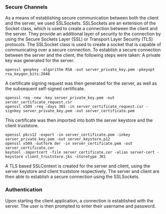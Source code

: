 ### Secure Channels

As a means of establishing secure communication between both the client and the server, we used SSLSockets. 
SSLSockets are an extension of the Socket class, which is used to create a connection between the client and the server.
They provide an additional layer of security to the connection by using the Secure Sockets Layer (SSL) or Transport Layer Security (TLS) protocols.
The SSLSocket class is used to create a socket that is capable of communicating over a secure connection.
To establish a secure connection between the server and the client, the following steps were taken:
A private key was generated for the server.
```shell
openssl genpkey -algorithm RSA -out server_private_key.pem -pkeyopt rsa_keygen_bits:2048
```
A certificate signing request was then generated for the server, as well as the subsequent self-signed certificate.
```shell
openssl req -new -key server_private_key.pem -out server_certificate_request.csr
openssl x509 -req -days 365 -in server_certificate_request.csr -signkey server_private_key.pem -out server_certificate.pem
```
This certificate was then imported into both the server keystore and the client truststore.
```shell
openssl pkcs12 -export -in server_certificate.pem -inkey server_private_key.pem -out server_keystore.p12
openssl x509 -outform der -in server_certificate.pem -out server_certificate.cer
keytool -importcert -file server_certificate.cer -alias server-cert -keystore client_truststore.jks -storetype JKS
```
A TLS based SSLContext is created for the server and client, using the server keystore and client truststore respectively.
The server and client are then able to establish a secure connection using the SSLSockets.

### Authentication

Upon starting the client application, a connection is established with the server. 
The user is then prompted to enter their username and password.
